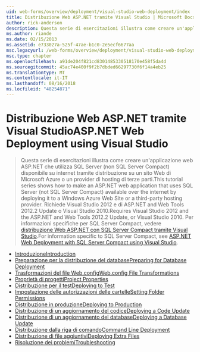 ```yaml
---
uid: web-forms/overview/deployment/visual-studio-web-deployment/index
title: Distribuzione Web ASP.NET tramite Visual Studio | Microsoft Docs
author: rick-anderson
description: Questa serie di esercitazioni illustra come creare un'applicazione web ASP.NET che Usa SQL Server (non SQL Server Compact) disponibile tramite internet mediante la distribuzione t...
ms.author: riande
ms.date: 02/15/2013
ms.assetid: e733027a-525f-47ae-b1c0-2e5ecf6677aa
msc.legacyurl: /web-forms/overview/deployment/visual-studio-web-deployment
msc.type: chapter
ms.openlocfilehash: a91de204f821cd8301485330518170e458f5da4d
ms.sourcegitcommit: 45ac74e400f9f2b7dbded66297730f6f14a4eb25
ms.translationtype: MT
ms.contentlocale: it-IT
ms.lasthandoff: 08/16/2018
ms.locfileid: "48254871"
---
```

<a name="aspnet-web-deployment-using-visual-studio"></a><span data-ttu-id="126a2-103">Distribuzione Web ASP.NET tramite Visual Studio</span><span class="sxs-lookup"><span data-stu-id="126a2-103">ASP.NET Web Deployment using Visual Studio</span></span>
====================
> <span data-ttu-id="126a2-104">Questa serie di esercitazioni illustra come creare un'applicazione web ASP.NET che utilizza SQL Server (non SQL Server Compact) disponibile su internet tramite distribuzione su un sito Web di Microsoft Azure o un provider di hosting di terze parti.</span><span class="sxs-lookup"><span data-stu-id="126a2-104">This tutorial series shows how to make an ASP.NET web application that uses SQL Server (not SQL Server Compact) available over the internet by deploying it to a Windows Azure Web Site or a third-party hosting provider.</span></span> <span data-ttu-id="126a2-105">Richiede Visual Studio 2012 e di ASP.NET and Web Tools 2012.2 Update o Visual Studio 2010.</span><span class="sxs-lookup"><span data-stu-id="126a2-105">Requires Visual Studio 2012 and the ASP.NET and Web Tools 2012.2 Update, or Visual Studio 2010.</span></span> <span data-ttu-id="126a2-106">Per informazioni specifiche per SQL Server Compact, vedere [distribuzione Web ASP.NET con SQL Server Compact tramite Visual Studio](../../older-versions-getting-started/deployment-to-a-hosting-provider/deployment-to-a-hosting-provider-introduction-1-of-12.md).</span><span class="sxs-lookup"><span data-stu-id="126a2-106">For information specific to SQL Server Compact, see [ASP.NET Web Deployment with SQL Server Compact using Visual Studio](../../older-versions-getting-started/deployment-to-a-hosting-provider/deployment-to-a-hosting-provider-introduction-1-of-12.md).</span></span>


- [<span data-ttu-id="126a2-107">Introduzione</span><span class="sxs-lookup"><span data-stu-id="126a2-107">Introduction</span></span>](introduction.md)
- [<span data-ttu-id="126a2-108">Preparazione per la distribuzione del database</span><span class="sxs-lookup"><span data-stu-id="126a2-108">Preparing for Database Deployment</span></span>](preparing-databases.md)
- [<span data-ttu-id="126a2-109">Trasformazioni del file Web.config</span><span class="sxs-lookup"><span data-stu-id="126a2-109">Web.config File Transformations</span></span>](web-config-transformations.md)
- [<span data-ttu-id="126a2-110">Proprietà di progetti</span><span class="sxs-lookup"><span data-stu-id="126a2-110">Project Properties</span></span>](project-properties.md)
- [<span data-ttu-id="126a2-111">Distribuzione per il test</span><span class="sxs-lookup"><span data-stu-id="126a2-111">Deploying to Test</span></span>](deploying-to-iis.md)
- [<span data-ttu-id="126a2-112">Impostazione delle autorizzazioni delle cartelle</span><span class="sxs-lookup"><span data-stu-id="126a2-112">Setting Folder Permissions</span></span>](setting-folder-permissions.md)
- [<span data-ttu-id="126a2-113">Distribuzione in produzione</span><span class="sxs-lookup"><span data-stu-id="126a2-113">Deploying to Production</span></span>](deploying-to-production.md)
- [<span data-ttu-id="126a2-114">Distribuzione di un aggiornamento del codice</span><span class="sxs-lookup"><span data-stu-id="126a2-114">Deploying a Code Update</span></span>](deploying-a-code-update.md)
- [<span data-ttu-id="126a2-115">Distribuzione di un aggiornamento del database</span><span class="sxs-lookup"><span data-stu-id="126a2-115">Deploying a Database Update</span></span>](deploying-a-database-update.md)
- [<span data-ttu-id="126a2-116">Distribuzione dalla riga di comando</span><span class="sxs-lookup"><span data-stu-id="126a2-116">Command Line Deployment</span></span>](command-line-deployment.md)
- [<span data-ttu-id="126a2-117">Distribuzione di file aggiuntivi</span><span class="sxs-lookup"><span data-stu-id="126a2-117">Deploying Extra Files</span></span>](deploying-extra-files.md)
- [<span data-ttu-id="126a2-118">Risoluzione dei problemi</span><span class="sxs-lookup"><span data-stu-id="126a2-118">Troubleshooting</span></span>](troubleshooting.md)
